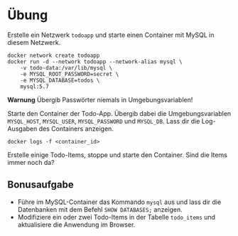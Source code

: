 # Übung

Erstelle ein Netzwerk `todoapp` und starte einen Container mit MySQL in diesem Netzwerk.

```
docker network create todoapp
docker run -d --network todoapp --network-alias mysql \
    -v todo-data:/var/lib/mysql \
    -e MYSQL_ROOT_PASSWORD=secret \
    -e MYSQL_DATABASE=todos \
    mysql:5.7
 ```
 
 **Warnung** Übergib Passwörter niemals in Umgebungsvariablen!
 
 Starte den Container der Todo-App. Übergib dabei die Umgebungsvariablen `MYSQL_HOST`, `MYSQL_USER`, `MYSQL_PASSWORD` und `MYSQL_DB`. 
 Lass dir die Log-Ausgaben des Containers anzeigen.
 
 ```
 docker logs -f <container_id>
 ```
 
 Erstelle einige Todo-Items, stoppe und starte den Container. Sind die Items immer noch da?
 
 
 ## Bonusaufgabe
 
 * Führe im MySQL-Container das Kommando `mysql` aus und lass dir die Datenbanken mit dem Befehl `SHOW DATABASES;` anzeigen.
 * Modifiziere ein oder zwei Todo-Items in der Tabelle `todo_items` und aktualisiere die Anwendung im Browser.
 
